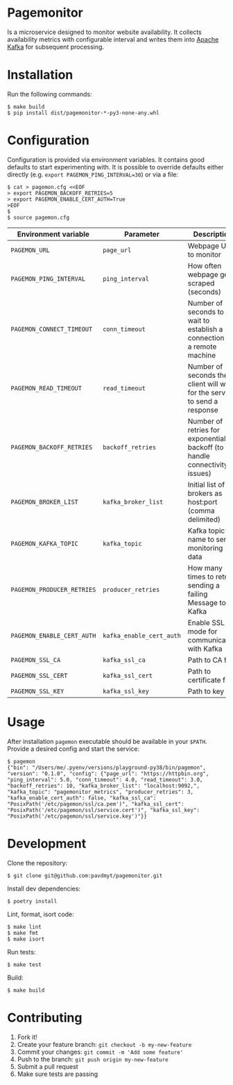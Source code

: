 Pagemonitor
===========

Is a microservice designed to monitor website availability. It collects
availability metrics with configurable interval and writes them into
[Apache Kafka](https://kafka.apache.org/) for subsequent processing.


# Installation

Run the following commands:

```
$ make build
$ pip install dist/pagemonitor-*-py3-none-any.whl
```


# Configuration

Configuration is provided via environment variables. It contains good defaults
to start experimenting with. It is possible to override defaults either directly
(e.g. `export PAGEMON_PING_INTERVAL=30`) or via a file:

```
$ cat > pagemon.cfg <<EOF
> export PAGEMON_BACKOFF_RETRIES=5
> export PAGEMON_ENABLE_CERT_AUTH=True
>EOF
$
$ source pagemon.cfg
```

| Environment variable              | Parameter                | Description                                        | Default                                      |
|-----------------------------------|--------------------------|----------------------------------------------------|----------------------------------------------|
| `PAGEMON_URL`                     | `page_url`               | Webpage URL to monitor                             | `""`                                         |
| `PAGEMON_PING_INTERVAL`           | `ping_interval`          | How often webpage gets scraped (seconds)           | `10`                                         |
| `PAGEMON_CONNECT_TIMEOUT`         | `conn_timeout`           | Number of seconds to wait to establish a connection to a remote machine | `4`                     |
| `PAGEMON_READ_TIMEOUT`            | `read_timeout`           | Number of seconds the client will wait for the server to send a response | `3`                    |
| `PAGEMON_BACKOFF_RETRIES`         | `backoff_retries`        | Number of retries for exponential backoff (to handle connectivity issues)| `10`                   |
| `PAGEMON_BROKER_LIST`             | `kafka_broker_list`      | Initial list of brokers as host:port (comma delimited) | `localhost:9092,`                        |
| `PAGEMON_KAFKA_TOPIC`             | `kafka_topic`            | Kafka topic name to send monitoring data           | `pagemonitor_metrics`                        |
| `PAGEMON_PRODUCER_RETRIES`        | `producer_retries`       | How many times to retry sending a failing Message to Kafka | `3`                                  |
| `PAGEMON_ENABLE_CERT_AUTH`        | `kafka_enable_cert_auth` | Enable SSL mode for communication with Kafka       | `False`                                      |
| `PAGEMON_SSL_CA`                  | `kafka_ssl_ca`           | Path to CA file                                    | `/etc/pagemon/ssl/ca.pem`                    |
| `PAGEMON_SSL_CERT`                | `kafka_ssl_cert`         | Path to certificate file                           | `/etc/pagemon/ssl/service.cert`              |
| `PAGEMON_SSL_KEY`                 | `kafka_ssl_key`          | Path to key file                                   | `/etc/pagemon/ssl/service.key`               |



# Usage

After installation `pagemon` executable should be available in your `$PATH`.
Provide a desired config and start the service:

```
$ pagemon
{"bin": "/Users/me/.pyenv/versions/playground-py38/bin/pagemon", "version": "0.1.0", "config": {"page_url": "https://httpbin.org", "ping_interval": 5.0, "conn_timeout": 4.0, "read_timeout": 3.0, "backoff_retries": 10, "kafka_broker_list": "localhost:9092,", "kafka_topic": "pagemonitor_metrics", "producer_retries": 3, "kafka_enable_cert_auth": false, "kafka_ssl_ca": "PosixPath('/etc/pagemon/ssl/ca.pem')", "kafka_ssl_cert": "PosixPath('/etc/pagemon/ssl/service.cert')", "kafka_ssl_key": "PosixPath('/etc/pagemon/ssl/service.key')"}}
```


# Development

Clone the repository:

```
$ git clone git@github.com:pavdmyt/pagemonitor.git
```

Install dev dependencies:

```
$ poetry install
```

Lint, format, isort code:

```
$ make lint
$ make fmt
$ make isort
```

Run tests:

```
$ make test
```

Build:

```
$ make build
```


# Contributing

1. Fork it!
2. Create your feature branch: `git checkout -b my-new-feature`
3. Commit your changes: `git commit -m 'Add some feature'`
4. Push to the branch: `git push origin my-new-feature`
5. Submit a pull request
6. Make sure tests are passing
